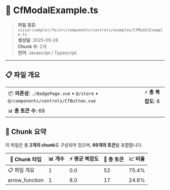 # 📄 CfModalExample.ts

> **파일 경로**: `vizier(sample)/fe/src/components/controls/examples/CfModalExample.ts`  
> **생성일**: 2025-09-26  
> **Chunk 수**: 2개  
> **언어**: Javascript / Typescript
---


## 📋 파일 개요

| | |
|--|--|
| 📦 **의존성**: `./BadgePage.vue` • `@/store` • `@/components/controls/CfButton.vue` | ⚡ **총 복잡도**: 8 |
| 📊 **총 토큰 수**: 69 |  |






## 🧩 Chunk 요약

이 파일은 총 **2개의 chunk**로 구성되어 있으며, **69개의 토큰**을 포함합니다.

| 🧩 Chunk 타입 | 📊 개수 | ⚡ 평균 복잡도 | 📝 총 토큰 | 📈 비율 |
|---------------|--------|-------------|----------|--------|
| 📋 파일 개요 | 1 | 0.0 | 52 | 75.4% |
| arrow_function | 1 | 8.0 | 17 | 24.6% |

